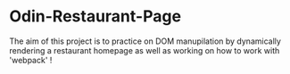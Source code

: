 # Odin-Restaurant-Page

The aim of this project is to practice on DOM manupilation by dynamically rendering a restaurant homepage as well as working on how to work with 'webpack' !
